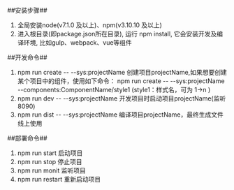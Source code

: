 ##安装步骤##

1.  全局安装node(v7.1.0 及以上)、npm(v3.10.10 及以上)
2.  进入根目录(即package.json所在目录), 运行 npm install, 它会安装开发及编译环境, 比如gulp、webpack、vue等组件


##开发命令##

1.  npm run create -- --sys:projectName 创建项目projectName,如果想要创建某个项目中的组件，使用如下命令： 
    npm run create -- --sys:projectName --components:ComponentName/style1  (style1：样式名，可为 1->n )
2.  npm run dev -- --sys:projectName 开发项目时启动项目projectName(监听8090)
3.  npm run dist -- --sys:projectName 编译项目projectName，最终生成文件线上使用


##部署命令##

1.  npm run start 启动项目
2.  npm run stop 停止项目
3.  npm run monit 监听项目
4.  npm run restart 重新启动项目